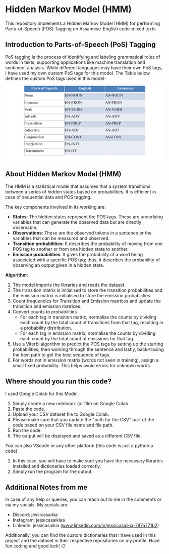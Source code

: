 # Hidden Markov Model (HMM)
This repository implements a Hidden Markov Model (HMM) for performing Parts-of-Speech (POS) Tagging on Assamese-English code-mixed texts. 

## Introduction to Parts-of-Speech (PoS) Tagging 
PoS tagging is the process of identifying and labeling grammatical roles of words in texts, supporting applications like machine translation and sentiment analysis. While different languages may have their own PoS tags, I have used my own custom PoS tags for this model. The Table below defines the custom PoS tags used in this model-

![Table](https://github.com/jessicasaikia/hidden-markov-model-HMM/blob/main/Custom%20PoS%20tags%20Table.png)

## About Hidden Markov Model (HMM)
The HMM is a statistical model that assumes that a system transitions between a series of hidden states based on probabilities. It is efficient in case of sequential data and POS tagging. 

The key components involved in its working are: 
- **States**: The hidden states represent the POS tags. These are underlying variables that can generate the observed data but are directly observable.
- **Observations**: These are the observed tokens in a sentence or the variables that can be measured and observed.
- **Transition probabilities**: It describes the probability of moving from one POS tag to another or from one hidden state to another.
- **Emission probabilities**: It gives the probability of a word being associated with a specific POS tag; thus, it describes the probability of observing an output given in a hidden state.

**Algorithm**:
1. The model imports the libraries and reads the dataset.
2. The transition matrix is initialised to store the transition probabilities and the emission matrix is initialised to store the emission probabilities.
3. Count frequencies for Transition and Emission matrices and update the transition and emission matrices.
4. Convert counts to probabilities
   - For each tag in transition matrix, normalise the counts by dividing each count by the total count of transitions from that tag, resulting in a probability distribution.
   - For each tag in emission matrix, normalise the counts by dividing each count by the total count of emissions for that tag.
5. Use a Viterbi algorithm to predict the POS tags by setting up the starting probabilities, then working through the sentence and lastly, back-tracing the best path to get the best sequence of tags.
6. For words not in emission matrix (words not seen in training), assign a small fixed probability. This helps avoid errors for unknown words.

## Where should you run this code?
I used Google Colab for this Model.
1. Simply create a new notebook (or file) on Google Colab.
2. Paste the code.
3. Upload your CSV dataset file to Google Colab.
4. Please make sure that you update the "path for the CSV" part of the code based on your CSV file name and file path.
5. Run the code.
6. The output will be displayed and saved as a different CSV file.

You can also VScode or any other platform (this code is just a python a code)
1. In this case, you will have to make sure you have the necessary libraries installed and dictionaries loaded correctly.
2. Simply run the program for the output.

## Additional Notes from me
In case of any help or queries, you can reach out to me in the comments or via my socials. My socials are:
- Discord: jessicasaikia
- Instagram: jessicasaikiaa
- LinkedIn: jessicasaikia (www.linkedin.com/in/jessicasaikia-787a771b2)

Additionally, you can find the custom dictionaries that I have used in this project and the dataset in their respective repositories on my profile. Have fun coding and good luck! :D
